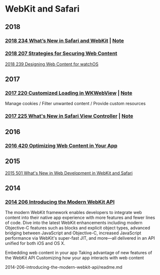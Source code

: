 # WebKit and Safari


## 2018


### [2018 234 What’s New in Safari and WebKit](https://developer.apple.com/videos/play/wwdc2018/234/) | [Note](2018-234-whats-new-in-safari-and-webkit)

### [2018 207 Strategies for Securing Web Content](https://developer.apple.com/videos/play/wwdc2018/207/)

[2018 239 Designing Web Content for watchOS](https://developer.apple.com/videos/play/wwdc2018/239)



## 2017


### [2017 220 Customized Loading in WKWebView](https://developer.apple.com/videos/play/wwdc2017/220/) | [Note](2017-220-customized-loading-in-wkwebview)

Manage cookies / Filter unwanted content / Provide custom resources

### [2017 225 What's New in Safari View Controller](https://developer.apple.com/videos/play/wwdc2017/225) | [Note](2017-225-whats-new-in-safari-view-controller)



## 2016


### [2016 420 Optimizing Web Content in Your App]()



## 2015


[2015 501 What's New in Web Development in WebKit and Safari](https://developer.apple.com/videos/play/wwdc2015/501/)


## 2014

### [2014 206 Introducing the Modern WebKit API](https://developer.apple.com/videos/play/wwdc2014/206)


The modern WebKit framework enables developers to integrate web content into their native app experience with more features and fewer lines of code. Dive into the latest WebKit enhancements including modern Objective-C features such as blocks and explicit object types, advanced bridging between JavaScript and Objective-C, increased JavaScript performance via WebKit's super-fast JIT, and more—all delivered in an API unified for both iOS and OS X.



Embedding web content in your app
Taking advantage of new features of the WebKit API Customizing how your app interacts with web content


2014-206-introducing-the-modern-webkit-api/readme.md


